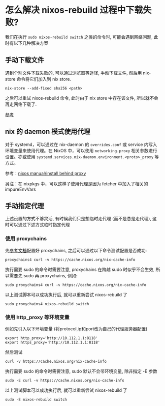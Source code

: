 # 怎么解决 nixos-rebuild 过程中下载失败?

我们在执行 `sudo nixos-rebuild switch` 之类的命令时, 可能会遇到网络问题, 此时有以下几种解决方案

## 手动下载文件

遇到个别文件下载失败的, 可以通过浏览器等途径, 手动下载文件, 然后用 nix-store 命令将它们加入到 nix store.

```
nix-store --add-fixed sha256 <path>
```

之后可以重试 nixos-rebuild 命令, 此时由于 nix store 中存在该文件, 所以就不会再走网络下载了.

[参考](https://discourse.nixos.org/t/how-to-manual-add-tarball-for-fetchurl-build/6180/2)

## nix 的 daemon 模式使用代理

对于 systemd，可以通过在 nix-daemon 的 `overrides.conf` 或 service 内写入环境变量来使用代理。在 NixOS 中，可以使用 `networking.proxy` 相关参数进行设置。亦或使用 `systemd.services.nix-daemon.environment.<proto>_proxy` 等方式。

参考：[nixos manual/install behind proxy](https://nixos.org/manual/nixos/stable/#sec-installing-behind-proxy)

另注：在 nixpkgs 中，可以这样子使用代理是因为 fetcher 中加入了相关的 impureEnvVars

## 手动指定代理

上述设置的方式不够灵活, 有时候我们只是想临时走代理 (而不是总是走代理), 这时可以通过下述方式临时指定代理

### 使用 proxychains

先[参考文档](https://nixos.org/manual/nixos/stable/options.html#opt-programs.proxychains.proxies)配置好 proxychains, 之后可以通过以下命令测试配置是否成功:

```
proxychains4 curl -v https://cache.nixos.org/nix-cache-info
```

执行需要 sudo 的命令时需要注意, proxychains 在跨越 sudo 时似乎不会生效, 所以需要先 sudo 再 proxychains, 例如:

```
sudo proxychains4 curl -v https://cache.nixos.org/nix-cache-info   
```

以上测试脚本可以成功执行后, 就可以重新尝试  nixos-rebuild 了

```
sudo proxychains4 nixos-rebuild switch
```

### 使用 http_proxy 等环境变量

例如先引入以下环境变量 (将protocol,ip和port改为自己的代理服务器配置)

```
export http_proxy='http://10.112.1.1:8118'
export https_proxy='http://10.112.1.1:8118'
```

然后测试

```
curl -v https://cache.nixos.org/nix-cache-info
```

执行需要 sudo 的命令时需要注意, sudo 默认不会带环境变量, 除非指定 -E 参数

```
sudo -E curl -v https://cache.nixos.org/nix-cache-info
```

以上测试脚本可以成功执行后, 就可以重新尝试  nixos-rebuild 了

```
sudo -E nixos-rebuild switch
```
